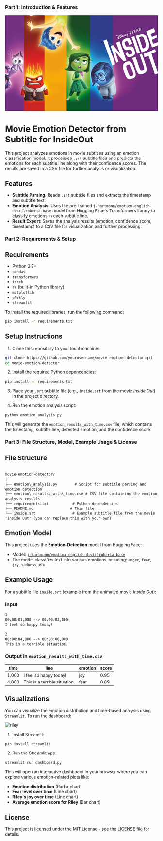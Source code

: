
### Part 1: Introduction & Features



![Logo](inside.png)

# Movie Emotion Detector from Subtitle for InsideOut

This project analyzes emotions in movie subtitles using an emotion classification model. It processes `.srt` subtitle files and predicts the emotions for each subtitle line along with their confidence scores. The results are saved in a CSV file for further analysis or visualization.

## Features
- **Subtitle Parsing**: Reads `.srt` subtitle files and extracts the timestamp and subtitle text.
- **Emotion Analysis**: Uses the pre-trained `j-hartmann/emotion-english-distilroberta-base` model from Hugging Face's Transformers library to classify emotions in each subtitle line.
- **Result Export**: Saves the analysis results (emotion, confidence score, timestamp) to a CSV file for visualization and further processing.


### Part 2: Requirements & Setup


## Requirements

- Python 3.7+
- `pandas`
- `transformers`
- `torch`
- `re` (built-in Python library)
- `matplotlib`
- `plotly`
- `streamlit`

To install the required libraries, run the following command:

```bash
pip install -r requirements.txt
````

## Setup Instructions

1. Clone this repository to your local machine:

```bash
git clone https://github.com/yourusername/movie-emotion-detector.git
cd movie-emotion-detector
```

2. Install the required Python dependencies:

```bash
pip install -r requirements.txt
```

3. Place your `.srt` subtitle file (e.g., `inside.srt` from the movie *Inside Out*) in the project directory.

4. Run the emotion analysis script:

```bash
python emotion_analysis.py
```

This will generate the `emotion_results_with_time.csv` file, which contains the timestamp, subtitle line, detected emotion, and the confidence score.



### Part 3: File Structure, Model, Example Usage & License

## File Structure

````

movie-emotion-detector/
│
├── emotion\_analysis.py        # Script for subtitle parsing and emotion detection
├── emotion\_results\_with\_time.csv # CSV file containing the emotion analysis results
├── requirements.txt           # Python dependencies
├── README.md                 # This file
└── inside.srt                 # Example subtitle file from the movie 'Inside Out' (you can replace this with your own)

````

## Emotion Model

This project uses the **Emotion-Detection** model from Hugging Face:

* Model: [`j-hartmann/emotion-english-distilroberta-base`](https://huggingface.co/j-hartmann/emotion-english-distilroberta-base)
* The model classifies text into various emotions including: `anger`, `fear`, `joy`, `sadness`, etc.

## Example Usage

For a subtitle file `inside.srt` (example from the animated movie *Inside Out*):

### Input

```srt
1
00:00:01,000 --> 00:00:03,000
I feel so happy today!

2
00:00:04,000 --> 00:00:06,000
This is a terrible situation.
````

### Output in `emotion_results_with_time.csv`

| time  | line                          | emotion | score |
| ----- | ----------------------------- | ------- | ----- |
| 1.000 | I feel so happy today!        | joy     | 0.95  |
| 4.000 | This is a terrible situation. | fear    | 0.89  |

## Visualizations 

You can visualize the emotion distribution and time-based analysis using `Streamlit`. To run the dashboard:

![riley](riley.png)

1. Install Streamlit:

```bash
pip install streamlit
```

2. Run the Streamlit app:

```bash
streamlit run dashboard.py
```

This will open an interactive dashboard in your browser where you can explore various emotion-related plots like:

* **Emotion distribution** (Radar chart)
* **Fear level over time** (Line chart)
* **Riley's joy over time** (Line chart)
* **Average emotion score for Riley** (Bar chart)

## License

This project is licensed under the MIT License - see the [LICENSE](LICENSE) file for details.


